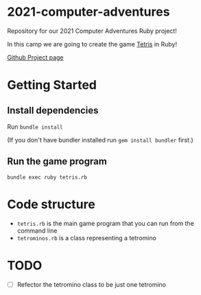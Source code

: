 # 2021-computer-adventures

Repository for our 2021 Computer Adventures Ruby project!

In this camp we are going to create the game [Tetris](https://en.wikipedia.org/wiki/Tetris) in Ruby!

[Github Project page](https://github.com/MinecraftU/2021-computer-adventures/projects/1)

# Getting Started

## Install dependencies

Run `bundle install`

(If you don't have bundler installed run `gem install bundler` first.)

## Run the game program

`bundle exec ruby tetris.rb`

# Code structure

* `tetris.rb` is the main game program that you can run from the command line
* `tetrominos.rb` is a class representing a tetromino

# TODO

- [ ] Refector the tetromino class to be just one tetromino